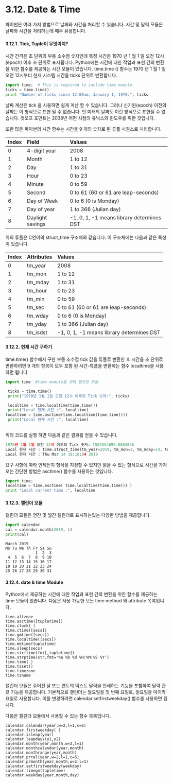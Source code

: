 # 3.12.	Date & Time

파이썬은 여러 가지 방법으로 날짜와 시간을 처리할 수 있습니다. 시간 및 달력 모듈은 날짜와 시간을 처리하는데 매우 유용합니다.

#### 3.12.1.     Tick, Tuple이 무엇이지?

시간 간격은 초 단위의 부동 소수점 숫자인데 특정 시간은 1970 년 1 월 1 일 오전 12시 \(epoch\) 이후 초 단위로 표시됩니다. Python에는 시간에 대한 작업과 표현 간의 변환을 위한 함수를 제공하는 시간 모듈이 있습니다.  time.time \(\) 함수는 1970 년 1 월 1 일 오전 12시부터 현재 시스템 시간을 ticks 단위로 반환합니다.

```python
import time;  # This is required to include time module.
ticks = time.time()
print "Number of ticks since 12:00am, January 1, 1970:", ticks
```

날짜 계산은 tick 을 사용하면 쉽게 계산 할 수 있습니다. 그러나 신기원\(epoch\) 이전의 날짜는 이 형식으로 표현 될 수 없습니다. 먼 미래의 날짜도 이런 방식으로 표현될 수 없습니다. 컷오프 포인트는  2038년 어떤 시점의 유닉스와 윈도우를 위한 것입니다.

또한 많은 파이썬의 시간 함수는 시간을 9 개의 숫자로 된 튜플 시퀀스로 처리합니다.

| Index | Field | Values |
| :--- | :--- | :--- |
| 0 | 4-digit year | 2008 |
| 1 | Month | 1 to 12 |
| 2 | Day | 1 to 31 |
| 3 | Hour | 0 to 23 |
| 4 | Minute | 0 to 59 |
| 5 | Second | 0 to 61 \(60 or 61 are leap-seconds\) |
| 6 | Day of Week | 0 to 6 \(0 is Monday\) |
| 7 | Day of year | 1 to 366 \(Julian day\) |
| 8 | Daylight savings | -1, 0, 1, -1 means library determines DST |

위의 튜플은 C언어의 struct\_time 구조체와 같습니다. 이 구조체에는 다음과 같은 특성이 있습니다.

| Index | Attributes | Values |
| :--- | :--- | :--- |
| 0 | tm\_year | 2008 |
| 1 | tm\_mon | 1 to 12 |
| 2 | tm\_mday | 1 to 31 |
| 3 | tm\_hour | 0 to 23 |
| 4 | tm\_min | 0 to 59 |
| 5 | tm\_sec | 0 to 61 \(60 or 61 are leap-seconds\) |
| 6 | tm\_wday | 0 to 6 \(0 is Monday\) |
| 7 | tm\_yday | 1 to 366 \(Julian day\) |
| 8 | tm\_isdst | -1, 0, 1, -1 means library determines DST |

#### 3.12.2.     현재 시간 구하기

time.time\(\) 함수에서 구한 부동 소수점 tick 값을 튜플로 변환한 후 시간을 초 단위로 변환하려면 9 개의 항목이 모두 포함 된 시간-튜플을 변환하는 함수 localtime을 사용하면 됩니다

```python
import time  #time module을 위해 필요한 모듈.

 ticks = time.time()
 print("1970년 1월 1일 오전 12시 이후의 Tick 숫자:", ticks)

 localtime = time.localtime(time.time())
 print("Local 현재 시간 :", localtime)
localtime = time.asctime(time.localtime(time.time()))
 print("Local 현재 시간 :", localtime)
 

```

위의 코드를 실행 하면 다음과 같은 결과를 얻을 수 있습니다.

```python
1970년 1월 1일 오전 12시 이후의 Tick 숫자: 1552554699.0884836
Local 현재 시간 : time.struct_time(tm_year=2019, tm_mon=3, tm_mday=14, tm_hour=18, tm_min=11, tm_sec=39, tm_wday=3, tm_yday=73, tm_isdst=0)
Local 현재 시간 : Thu Mar 14 18:16:04 2019
```



요구 사항에 따라 언제든지 형식을 지정할 수 있지만 읽을 수 있는 형식으로 시간을 가져 오는 간단한 방법은 asctime\(\) 함수를 사용하는 것입니다.

```python
import time;
localtime = time.asctime( time.localtime(time.time()) )
print "Local current time :", localtime
```

#### 3.12.3.     캘린더 모듈

캘린더 모듈은 연간 및 월간 캘린더로 표시하는있는 다양한 방법을 제공합니다.

```python
import calendar
cal = calendar.month(2019, 1)
print(cal)
```

```text
March 2019
Mo Tu We Th Fr Sa Su
             1  2  3
 4  5  6  7  8  9 10
11 12 13 14 15 16 17
18 19 20 21 22 23 24
25 26 27 28 29 30 31
```

#### 3.12.4.     date & time Module

Python에서 제공하는 시간에 대한 작업과 표현 간의 변환을 위한 함수를 제공하는 time 모듈이 있습니다. 다음은 사용 가능한 모든 time method 와 attribute 목록입니다. 

```text
time.altzone
time.asctime([tupletime])
time.clock( )
time.ctime([secs])
time.gmtime([secs])
time.localtime([secs])
time.mktime(tupletime)
time.sleep(secs)
time.strftime(fmt[,tupletime])
time.strptime(str,fmt='%a %b %d %H:%M:%S %Y')
time.time( )
time.tzset()
time.timezone
time.tzname
```

캘린더 모듈은 주어진 달 또는 연도의 텍스트 달력을 인쇄하는 기능을 포함하여 달력 관련 기능을 제공합니다. 기본적으로 캘린더는 월요일을 첫 번째 요일로, 일요일을 마지막 요일로 사용합니다. 이를 변경하려면 calendar.setfirstweekday\(\) 함수를 사용하면 됩니다.

다음은 캘린더 모듈에서 사용할 수 있는 함수 목록입니다.

```text
calendar.calendar(year,w=2,l=1,c=6)
calendar.firstweekday( )
calendar.isleap(year)
calendar.leapdays(y1,y2)
calendar.month(year,month,w=2,l=1)
calendar.monthcalendar(year,month)
calendar.monthrange(year,month)
calendar.prcal(year,w=2,l=1,c=6)
calendar.prmonth(year,month,w=2,l=1)
calendar.setfirstweekday(weekday)
calendar.timegm(tupletime)
calendar.weekday(year,month,day)
```

